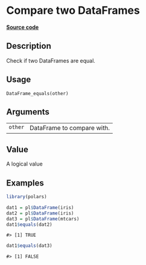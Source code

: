 

# Compare two DataFrames

[**Source code**](https://github.com/pola-rs/r-polars/tree/741f9cd2614b3302a4d033bcae447425e1b91191/R/dataframe__frame.R#L773)

## Description

Check if two DataFrames are equal.

## Usage

<pre><code class='language-R'>DataFrame_equals(other)
</code></pre>

## Arguments

<table>
<tr>
<td style="white-space: nowrap; font-family: monospace; vertical-align: top">
<code id="DataFrame_equals_:_other">other</code>
</td>
<td>
DataFrame to compare with.
</td>
</tr>
</table>

## Value

A logical value

## Examples

``` r
library(polars)

dat1 = pl$DataFrame(iris)
dat2 = pl$DataFrame(iris)
dat3 = pl$DataFrame(mtcars)
dat1$equals(dat2)
```

    #> [1] TRUE

``` r
dat1$equals(dat3)
```

    #> [1] FALSE
